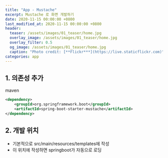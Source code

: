 ```yaml
---
title: "App - Mustache"
excerpt: Mustache 로 화면 개발하기 
date: 2020-11-15 00:00:00 +0800
last_modified_at: 2020-11-15 00:00:00 +0800
header:
  teaser: /assets/images/01_teaser/home.jpg
  overlay_image: /assets/images/01_teaser/home.jpg
  overlay_filter: 0.5
  og_image: /assets/images/01_teaser/home.jpg
  caption: "Photo credit: [**Flickr***](https://live.staticflickr.com)"
categories: app
---
```


## 1. 의존성 추가

maven

```xml
<dependency>
    <groupId>org.springframework.boot</groupId>
    <artifactId>spring-boot-starter-mustache</artifactId>
</dependency>
```

## 2. 개발 위치

- 기본적으로 src/main/resources/templates에 작성
- 이 위치에 작성하면 springboot가 자동으로 로딩 


